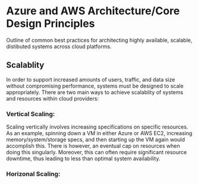 # Azure and AWS Architecture/Core Design Principles

Outline of common best practices for architecting highly available, scalable, distibuted systems across cloud platforms. 

## Scalablity

In order to support increased amounts of users, traffic, and data size without compromising performance, systems must be designed to scale appropriately. There are two main ways to achieve scalablity of systems and resources within cloud providers:  

### Vertical Scaling: 

Scaling vertically involves increasing specifications on specific resources. As an example, spinning down a VM in either Azure or AWS EC2, increasing memory/system/storage specs, and then starting up the VM again would accomplish this. There is however, an eventual cap on resources when doing this singularly. Moreover, this can often require significant resource downtime, thus leading to less than optimal system availability.

### Horizonal Scaling: 

